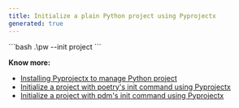 ```yaml
---
title: Initialize a plain Python project using Pyprojectx
generated: true
---
```


<div markdown="1" class="ans">
```bash
.\pw --init project
```

**Know more:**
- [Installing Pyprojectx to manage Python project](/en-US/pyprojectx/installing)
- [Initialize a project with poetry's init command using Pyprojectx](/en-US/pyprojectx/initialize-poetry-python-project)
- [Initialize a project with pdm's init command using Pyprojectx](/en-US/pyprojectx/initialize-pdm-python-project)


